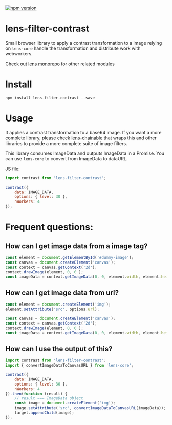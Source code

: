 [![npm version](https://badge.fury.io/js/lens-filter-contrast.svg)](https://badge.fury.io/js/lens-filter-contrast)

# lens-filter-contrast

Small browser library to apply a contrast transformation to a image relying on `lens-core` handle the transformation and distribute work with webworkers.

Check out [lens monorepo](https://github.com/canastro/lens) for other related modules

# Install

```
npm install lens-filter-contrast --save
```

# Usage
It applies a contrast transformation to a base64 image. If you want a more complete library, please check [lens-chainable](https://www.npmjs.com/package/lens-chainable) that wraps this and other libraries to provide a more complete suite of image filters.

This library consumes ImageData and outputs ImageData in a Promise. You can use `lens-core` to convert from ImageData to dataURL.

JS file:
```js
import contrast from 'lens-filter-contrast';

contrast({
    data: IMAGE_DATA, 
    options: { level: 30 }, 
    nWorkers: 4
});
```

# Frequent questions:
## How can I get image data from a image tag?

```js
const element = document.getElementById('#dummy-image');
const canvas = document.createElement('canvas');
const context = canvas.getContext('2d');
context.drawImage(element, 0, 0 );
const imageData = context.getImageData(0, 0, element.width, element.height);
```

## How can I get image data from url?

```js
const element = document.createElement('img');
element.setAttribute('src', options.url);

const canvas = document.createElement('canvas');
const context = canvas.getContext('2d');
context.drawImage(element, 0, 0 );
const imageData = context.getImageData(0, 0, element.width, element.height);
```

## How can I use the output of this?

```js
import contrast from 'lens-filter-contrast';
import { convertImageDataToCanvasURL } from 'lens-core';

contrast({
    data: IMAGE_DATA, 
    options: { level: 30 }, 
    nWorkers: 4
}).then(function (result) {
    // result === ImageData object
    const image = document.createElement('img');
    image.setAttribute('src', convertImageDataToCanvasURL(imageData));
    target.appendChild(image);
});
```
